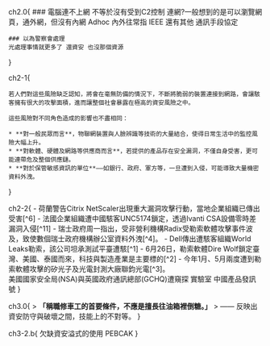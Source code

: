 ch2.0{
    ### 電腦連不上網 不等於沒有受到C2控制
    連網?一般想到的是可以瀏覽網頁，通外網，但沒有內網  Adhoc
    內外往常指 IEEE
    還有其他 通訊手段協定

    ### 以為警察會處理
    光處理事情就更多了 還資安 也沒那個資源 
}

ch2-1{

    若人們對這些風險缺乏認知，將會在毫無防備的情況下，不斷將脆弱的裝置連接到網路，會讓駭客擁有很大的攻擊面積，進而讓整個社會暴露在極高的資安風險之中。

    這些風險對不同角色造成的影響也不盡相同：

    * **對一般民眾而言**，物聯網裝置與人臉辨識等技術的大量結合，使得日常生活中的監控風險大幅上升。
    * **對軟體、硬體及網路等供應商而言**，若提供的產品存在安全漏洞，不僅自身受害，更可能連帶危及整個供應鏈。
    * **對於保管敏感資訊的單位**——如銀行、政府、軍方等，一旦遭到入侵，可能導致大量機密資料外洩。

}

ch2-2{
    - 荷蘭警告Citrix NetScaler出現重大漏洞攻擊行動，當地企業組織已傳出受害[^6]
    - 法國企業組織遭中國駭客UNC5174鎖定，透過Ivanti CSA設備零時差漏洞入侵[^11]
    - 瑞士政府周一指出，受非營利機構Radix受勒索軟體攻擊事件波及，致使數個瑞士政府機構辦公室資料外洩[^4]。
    - Dell傳出遭駭客組織World Leaks勒索，該公司坦承測試平臺遭駭[^1]
    - 6月26日，勒索軟體Dire Wolf鎖定臺灣、美國、泰國而來，科技與製造產業是主要標的[^2]
    - 今年1月、5月兩度遭到勒索軟體攻擊的矽光子及光電封測大廠聯鈞光電[^3]。    
    美國國家安全局(NSA)與英國政府通訊總部(GCHQ)遭窺探
    實驗室 中國產品發訊號
}



ch3.0{
    > **「稱職修車工的首要條件，不應是擅長往油箱裡倒糖。」**
    > —— 反映出資安防守與破壞之間，技能上的不對等。
}

ch3-2.b{
    欠缺資安溢式的使用
    PEBCAK
}